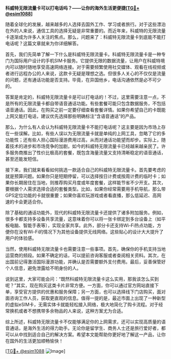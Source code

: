 **科威特无限流量卡可以打电话吗？——让你的海外生活更便捷[[TG💪+ @esim1088](https://t.me/s/esim1088)]**

随着全球化的发展，越来越多的人选择去国外工作、学习或者旅行。对于这些漂泊在外的人来说，通信工具的选择无疑是非常重要的。而近年来，科威特的无限流量卡逐渐成为许多人关注的焦点。那么，问题来了：科威特无限流量卡到底能不能打电话呢？这篇文章就来为你详细解答。

首先，我们先简单了解一下什么是科威特无限流量卡。科威特无限流量卡是一种专门为国际用户设计的手机SIM卡服务。它提供无限的数据流量，让用户在科威特境内可以随时随地享受高速网络连接。对于需要频繁使用社交媒体、观看在线视频或者进行远程办公的人来说，这款卡无疑是理想之选。但很多人关心的不仅仅是流量的问题，还有通话功能是否支持。毕竟，在异国他乡，电话沟通依然是必不可少的。

答案是肯定的，科威特无限流量卡是可以打电话的！不过，这里需要注意一点，不是所有的无限流量卡都自带语音通话功能。有些套餐可能只包含数据服务，不包括语音通话。因此，在购买之前一定要仔细查看套餐详情。如果你希望自己的卡既能上网又能打电话，建议优先选择那些明确标注“含语音通话”的产品。

那么，为什么有人会认为科威特无限流量卡不能打电话呢？这主要是因为市场上存在一些误解。比如，有些人误以为无限流量卡就是单纯的上网工具，忽略了它的多功能性；还有些人担心国际漫游费用过高，从而对通话功能望而却步。实际上，随着技术的进步和市场竞争的加剧，如今的科威特无限流量卡已经越来越亲民了。许多服务商推出了性价比极高的套餐，既包含海量流量又支持清晰稳定的语音通话，甚至还能发短信。

接下来，我们就来看看如何挑选一款适合自己的科威特无限流量卡。首先要考虑的就是预算问题。如果你只是短期停留，可以选择按日计费或按周计费的临时卡；如果你长期居住在当地，则推荐购买月度或年度套餐，这样能节省不少开支。其次，要根据个人需求选择合适的套餐类型。比如，如果你经常需要用手机导航，那么带GPS定位功能的卡就很重要；如果你喜欢玩游戏或者看直播，那么低延迟、高网速的卡会更适合你。

除了基础的通话功能外，现代的科威特无限流量卡还提供了诸多附加服务。例如，很多卡都支持多设备共享流量，这意味着你可以将一张卡绑定到多台设备上（如平板电脑、智能手表等），实现全家共享。此外，部分卡还支持Wi-Fi热点功能，方便你在没有Wi-Fi的情况下为其他设备提供无线网络。这些贴心的设计大大提升了用户的体验感。

当然，使用科威特无限流量卡也需要注意一些事项。首先，确保你的手机支持当地运营商的频段。如果不确定的话，可以提前咨询客服或者查阅相关资料。其次，在出国前记得激活国际漫游功能，并确认是否需要额外支付费用。最后，妥善保管好个人信息，避免泄露给不明身份的人。

说到这里，大家可能会问：“既然科威特无限流量卡这么实用，那我该怎么买到呢？”其实，现在购买这类卡片非常方便。一方面，你可以通过官方网站直接下单，享受官方提供的优惠和服务保障；另一方面，也可以选择线下门店购买，面对面咨询工作人员，获取更直观的信息。值得一提的是，最近市面上出现了一种新型的虚拟eSIM卡，无需实体卡就能轻松接入网络，极大地简化了购卡流程。对于经常换机或者不想携带多余物品的人来说，这种方案尤为合适。

综上所述，科威特无限流量卡不仅能够满足你的上网需求，还可以实现高质量的语音通话，是海外生活的得力助手。无论你是留学生、商务人士还是旅行爱好者，都可以从中找到适合自己的解决方案。希望本文能帮助你更好地了解这一产品，让你在国外的生活更加顺畅愉快！

[[TG💪+ @esim1088](https://t.me/s/esim1088) ![Image](https://i.postimg.cc/4NQfJmqS/Snipaste-2025-05-13-00-14-12.png)]